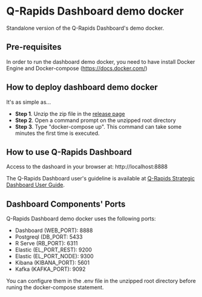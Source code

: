 # Q-Rapids Dashboard demo docker

Standalone version of the Q-Rapids Dashboard's demo docker.

## Pre-requisites

In order to run the dashboard demo docker, you need to have install Docker Engine and Docker-compose (https://docs.docker.com/)

## How to deploy dashboard demo docker

It's as simple as...
* **Step 1**. Unzip the zip file in the [release page](https://github.com/q-rapids/qrapids-dashboarddemo-docker/releases/tag/v1-standalone)
* **Step 2**. Open a command prompt on the unzipped root directory
* **Step 3**. Type "docker-compose up". This command can take some minutes the first time is executed.

## How to use Q-Rapids Dashboard

Access to the dashoard in your browser at: http://localhost:8888

The Q-Rapids Dashboard user's guideline is available at [Q-Rapids Strategic Dashboard User Guide](https://github.com/q-rapids/qrapids-dashboard/wiki/User-Guide).

## Dashboard Components' Ports

Q-Rapids Dashboard demo docker uses the following ports:
* Dashboard (WEB_PORT): 8888
* Postgreql (DB_PORT: 5433
* R Serve (RB_PORT): 6311
* Elastic (EL_PORT_REST): 9200
* Elastic (EL_PORT_NODE): 9300
* Kibana (KIBANA_PORT): 5601
* Kafka (KAFKA_PORT): 9092

You can configure them in the .env file in the unzipped root directory before runing the docker-compose statement.


